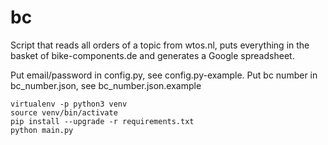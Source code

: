 # bc
Script that reads all orders of a topic from wtos.nl, puts everything in the basket of bike-components.de and generates a Google spreadsheet.

Put email/password in config.py, see config.py-example.
Put bc number in bc_number.json, see bc_number.json.example

```
virtualenv -p python3 venv
source venv/bin/activate
pip install --upgrade -r requirements.txt
python main.py
```
